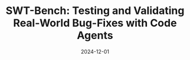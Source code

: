 ---
layout: post
title: "SWT-Bench: Testing and Validating Real-World Bug-Fixes with Code Agents"
date: 2024-12-01
categories: research
authors: "Niels Mündler, Mark Niklas Müller, <u>Jingxuan He</u>, Martin Vechev"
venue: "Neural Information Processing Systems (NeurIPS)"
paper: https://arxiv.org/pdf/2406.12952
code: https://github.com/logic-star-ai/swt-bench
poster: pdfs/neurips24-swt-poster.pdf
topic: ml
---
